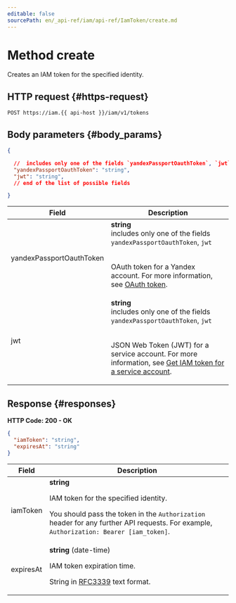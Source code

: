 ```yaml
---
editable: false
sourcePath: en/_api-ref/iam/api-ref/IamToken/create.md
---
```


# Method create
Creates an IAM token for the specified identity.
 

 
## HTTP request {#https-request}
```
POST https://iam.{{ api-host }}/iam/v1/tokens
```
 
## Body parameters {#body_params}
 
```json 
{

  //  includes only one of the fields `yandexPassportOauthToken`, `jwt`
  "yandexPassportOauthToken": "string",
  "jwt": "string",
  // end of the list of possible fields

}
```

 
Field | Description
--- | ---
yandexPassportOauthToken | **string** <br> includes only one of the fields `yandexPassportOauthToken`, `jwt`<br><br><p>OAuth token for a Yandex account. For more information, see <a href="/docs/iam/concepts/authorization/oauth-token">OAuth token</a>.</p> 
jwt | **string** <br> includes only one of the fields `yandexPassportOauthToken`, `jwt`<br><br><p>JSON Web Token (JWT) for a service account. For more information, see <a href="/docs/iam/operations/iam-token/create-for-sa">Get IAM token for a service account</a>.</p> 
 
## Response {#responses}
**HTTP Code: 200 - OK**

```json 
{
  "iamToken": "string",
  "expiresAt": "string"
}
```

 
Field | Description
--- | ---
iamToken | **string**<br><p>IAM token for the specified identity.</p> <p>You should pass the token in the ``Authorization`` header for any further API requests. For example, ``Authorization: Bearer [iam_token]``.</p> 
expiresAt | **string** (date-time)<br><p>IAM token expiration time.</p> <p>String in <a href="https://www.ietf.org/rfc/rfc3339.txt">RFC3339</a> text format.</p> 